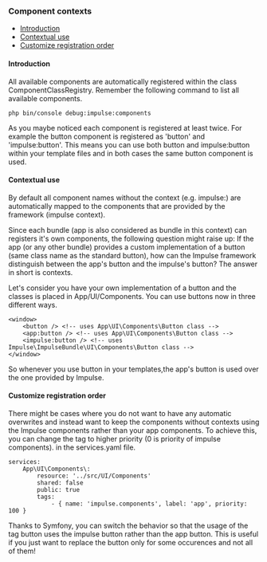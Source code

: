 <h3 class="doc-title">Component contexts</h3>

- [Introduction](#introduction)
- [Contextual use](#contextual-use)
- [Customize registration order](#customize-registration-order)

<h4><a id="introduction">Introduction</a></h4>

All available components are automatically registered within the class <span class="code-hint">ComponentClassRegistry</span>. Remember the following command to list all available components.


<pre class="code-white imp-code language-shell">
<code class="language-shell">php bin/console debug:impulse:components</code>
</pre>

As you maybe noticed each component is registered at least twice. For example the button component is registered as 'button' and 'impulse:button'. This means you can use both <span class="code-hint">button</span> and <span class="code-hint">impulse:button</span> within your template files and in both cases the same button component is used.

<h4><a id="contextual-use">Contextual use</a></h4>

By default all component names without the context (e.g. impulse:) are automatically mapped to the components that are provided by the framework (impulse context). 

Since each bundle (app is also considered as bundle in this context) can registers it's own components, the following question might raise up: If the app (or any other bundle) provides a custom implementation of a button (same class name as the standard button), how can the Impulse framework distinguish between the app's button and the impulse's button? The answer in short is contexts.

Let's consider you have your own implementation of a button and the classes is placed in App/UI/Components. You can use buttons now in three different ways.

<pre class="code-white imp-code language-markup">
<code class="language-markup">&lt;window&gt;
    &lt;button /&gt; &lt;!-- uses App\UI\Components\Button class --&gt;
    &lt;app:button /&gt; &lt;!-- uses App\UI\Components\Button class --&gt;
    &lt;impulse:button /&gt; &lt;!-- uses Impulse\ImpulseBundle\UI\Components\Button class --&gt;
&lt;/window&gt;</code>
</pre>

So whenever you use <span class="code-hint">button</span> in your templates,the app's button is used over the one provided by Impulse.

<h4><a id="customize-registration-order">Customize registration order</a></h4>

There might be cases where you do not want to have any automatic overwrites and instead want to keep the components without contexts using the Impulse components rather than your app components. To achieve this, you can change the tag to higher priority (0 is priority of impulse components). in the services.yaml file.

<pre class="code-white imp-code language-yaml">
<code class="language-yaml">services:
    App\UI\Components\:
        resource: '../src/UI/Components'
        shared: false
        public: true
        tags:
            - { name: 'impulse.components', label: 'app', priority: 100 }</code>
</pre>

Thanks to Symfony, you can switch the behavior so that the usage of the tag <span class="code-hint">button</span> uses the impulse button rather than the app button. This is useful if you just want to replace the button only for some occurences and not all of them!
